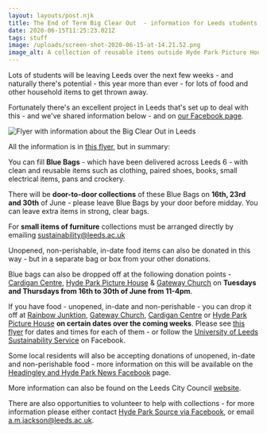 ```yaml
---
layout: layouts/post.njk
title: The End of Term Big Clear Out  - information for Leeds students
date: 2020-06-15T11:25:23.021Z
tags: stuff
image: /uploads/screen-shot-2020-06-15-at-14.21.52.png
image_alt: A collection of reusable items outside Hyde Park Picture House
---
```

Lots of students will be leaving Leeds over the next few weeks - and naturally there's potential - this year more than ever - for lots of food and other household items to get thrown away.  

Fortunately there's an excellent project in Leeds that's set up to deal with this - and we've shared information below - and on [our Facebook page](https://www.facebook.com/zerowasteleeds/posts/798132990745226?__xts__[0]=68.ARC5q7wwFU4i623RDHKbEgMWazG-A18Ga8Q7CrN72tCYyQqCcG4-ULvUv4uTP_qQbvs0g9sJxmKPNJMDXSd1zvZakoRf2z3rYVcFfMr9ubAWjYdGXnUtv84A3iwEhSMVSZjTJQU9R7bJaGa9gd0Ngx2n1v1svdzrrnOg1iF-4i3ry9UwrgwgJkymIc2ApQfRclxoc7KBK4k0DDAyufqM3N0xRdnMI_kykVsFgef6w3OoAkw5UyDI1_fylq15olKz1yicKzAkAQMkFe1dvEs6GHs-F0CdHzKNdZyQjvOw3Dd9tgn6owJd8-YlTCR7EgWNz0eKcL9ra5TObynVUdyfad8&__tn__=-R). 

![Flyer with information about the Big Clear Out in Leeds](/uploads/bigclearout.png "End of Term Big Clear Out Flyer")

All the information is in [this flyer](https://www.facebook.com/hydeparksource/photos/pcb.1657888021041707/1657887337708442/?type=3&theater), but in summary:

You can fill **Blue Bags** - which have been delivered across Leeds 6 - with clean and reusable items such as clothing, paired shoes, books, small electrical items, pans and crockery.

There will be **door-to-door collections** of these Blue Bags on **16th, 23rd and 30th** of June - please leave Blue Bags by your door before midday.  You can leave extra items in strong, clear bags.  

For **small items of furniture** collections must be arranged directly by emailing [sustainability@leeds.ac.uk](mailto:sustainability@leeds.ac.uk)

Unopened, non-perishable, in-date food items can also be donated in this way - but in a separate bag or box from your other donations.

Blue bags can also be dropped off at the following donation points - [Cardigan Centre](http://cardigancentre.org.uk/), [Hyde Park Picture House](https://www.hydeparkpicturehouse.co.uk/) & [Gateway Church](https://gatewayleeds.net/) on **Tuesdays and Thursdays from 16th to 30th of June from 11-4pm**. 

If you have food - unopened, in-date and non-perishable - you can drop it off at [Rainbow Junktion](http://rainbowjunktion.org.uk/), [Gateway Church](https://gatewayleeds.net/), [Cardigan Centre](http://cardigancentre.org.uk/) or [Hyde Park Picture House](https://www.hydeparkpicturehouse.co.uk/) **on certain dates over the coming weeks**.  Please see [this flyer](https://www.facebook.com/hydeparksource/photos/pcb.1657888021041707/1657887337708442/?type=3&theater) for dates and times for each of them - or follow the [University of Leeds Sustainability Service](https://www.facebook.com/UoLSustainability/) on Facebook.  

Some local residents will also be accepting donations of unopened, in-date and non-perishable food - more information on this will be available on the [Headingley and Hyde Park News Facebook](https://www.facebook.com/HeadingleyCouncillors/) page.

More information can also be found on the Leeds City Council [website](https://www.leeds.gov.uk/residents/bins-and-recycling/university-students).

There are also opportunities to volunteer to help with collections - for more information please either contact [Hyde Park Source via Facebook](https://www.facebook.com/hydeparksource/), or email [a.m.jackson@leeds.ac.uk](mailto:a.m.jackson@leeds.ac.uk).